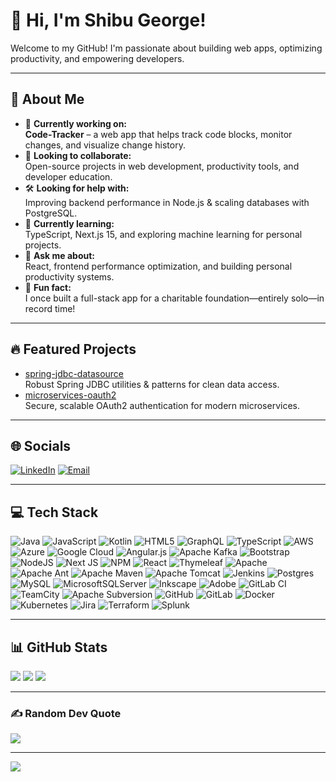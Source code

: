 # 👋 Hi, I'm Shibu George!

Welcome to my GitHub! I'm passionate about building web apps, optimizing productivity, and empowering developers.

---

## 💫 About Me

- 🚀 **Currently working on:**  
  **Code-Tracker** – a web app that helps track code blocks, monitor changes, and visualize change history.
- 🤝 **Looking to collaborate:**  
  Open-source projects in web development, productivity tools, and developer education.
- 🛠️ **Looking for help with:**  
  Improving backend performance in Node.js & scaling databases with PostgreSQL.
- 🌱 **Currently learning:**  
  TypeScript, Next.js 15, and exploring machine learning for personal projects.
- 💬 **Ask me about:**  
  React, frontend performance optimization, and building personal productivity systems.
- 🎉 **Fun fact:**  
  I once built a full-stack app for a charitable foundation—entirely solo—in record time!

---

## 🔥 Featured Projects

- [spring-jdbc-datasource](https://github.com/gshibug/spring-jdbc-datasource)  
  Robust Spring JDBC utilities & patterns for clean data access.
- [microservices-oauth2](https://github.com/gshibug/microservices-oauth2)  
  Secure, scalable OAuth2 authentication for modern microservices.

---

## 🌐 Socials

[![LinkedIn](https://img.shields.io/badge/LinkedIn-%230077B5.svg?logo=linkedin&logoColor=white)](https://linkedin.com/in/shibugeorge2000@yahoo.com)
[![Email](https://img.shields.io/badge/Email-D14836?logo=gmail&logoColor=white)](mailto:shibugeorge2000@yahoo.com)

---

## 💻 Tech Stack

![Java](https://img.shields.io/badge/java-%23ED8B00.svg?style=flat&logo=openjdk&logoColor=white)
![JavaScript](https://img.shields.io/badge/javascript-%23323330.svg?style=flat&logo=javascript&logoColor=%23F7DF1E)
![Kotlin](https://img.shields.io/badge/kotlin-%237F52FF.svg?style=flat&logo=kotlin&logoColor=white)
![HTML5](https://img.shields.io/badge/html5-%23E34F26.svg?style=flat&logo=html5&logoColor=white)
![GraphQL](https://img.shields.io/badge/-GraphQL-E10098?style=flat&logo=graphql&logoColor=white)
![TypeScript](https://img.shields.io/badge/typescript-%23007ACC.svg?style=flat&logo=typescript&logoColor=white)
![AWS](https://img.shields.io/badge/AWS-%23FF9900.svg?style=flat&logo=amazon-aws&logoColor=white)
![Azure](https://img.shields.io/badge/azure-%230072C6.svg?style=flat&logo=microsoftazure&logoColor=white)
![Google Cloud](https://img.shields.io/badge/GoogleCloud-%234285F4.svg?style=flat&logo=google-cloud&logoColor=white)
![Angular.js](https://img.shields.io/badge/angular.js-%23E23237.svg?style=flat&logo=angularjs&logoColor=white)
![Apache Kafka](https://img.shields.io/badge/Apache%20Kafka-000?style=flat&logo=apachekafka)
![Bootstrap](https://img.shields.io/badge/bootstrap-%238511FA.svg?style=flat&logo=bootstrap&logoColor=white)
![NodeJS](https://img.shields.io/badge/node.js-6DA55F?style=flat&logo=node.js&logoColor=white)
![Next JS](https://img.shields.io/badge/Next-black?style=flat&logo=next.js&logoColor=white)
![NPM](https://img.shields.io/badge/NPM-%23CB3837.svg?style=flat&logo=npm&logoColor=white)
![React](https://img.shields.io/badge/react-%2320232a.svg?style=flat&logo=react&logoColor=%2361DAFB)
![Thymeleaf](https://img.shields.io/badge/Thymeleaf-%23005C0F.svg?style=flat&logo=Thymeleaf&logoColor=white)
![Apache](https://img.shields.io/badge/apache-%23D42029.svg?style=flat&logo=apache&logoColor=white)
![Apache Ant](https://img.shields.io/badge/Apache%20Ant-A81C7D?style=flat&logo=Apache%20Ant&logoColor=white)
![Apache Maven](https://img.shields.io/badge/Apache%20Maven-C71A36?style=flat&logo=Apache%20Maven&logoColor=white)
![Apache Tomcat](https://img.shields.io/badge/apache%20tomcat-%23F8DC75.svg?style=flat&logo=apache-tomcat&logoColor=black)
![Jenkins](https://img.shields.io/badge/jenkins-%232C5263.svg?style=flat&logo=jenkins&logoColor=white)
![Postgres](https://img.shields.io/badge/postgres-%23316192.svg?style=flat&logo=postgresql&logoColor=white)
![MySQL](https://img.shields.io/badge/mysql-4479A1.svg?style=flat&logo=mysql&logoColor=white)
![MicrosoftSQLServer](https://img.shields.io/badge/Microsoft%20SQL%20Server-CC2927?style=flat&logo=microsoft%20sql%20server&logoColor=white)
![Inkscape](https://img.shields.io/badge/Inkscape-e0e0e0?style=flat&logo=inkscape&logoColor=080A13)
![Adobe](https://img.shields.io/badge/adobe-%23FF0000.svg?style=flat&logo=adobe&logoColor=white)
![GitLab CI](https://img.shields.io/badge/gitlab%20CI-%23181717.svg?style=flat&logo=gitlab&logoColor=white)
![TeamCity](https://img.shields.io/badge/teamcity-000000.svg?style=flat&logo=teamcity&logoColor=white)
![Apache Subversion](https://img.shields.io/badge/subversion-%23809CC9.svg?style=flat&logo=subversion&logoColor=white)
![GitHub](https://img.shields.io/badge/github-%23121011.svg?style=flat&logo=github&logoColor=white)
![GitLab](https://img.shields.io/badge/gitlab-%23181717.svg?style=flat&logo=gitlab&logoColor=white)
![Docker](https://img.shields.io/badge/docker-%230db7ed.svg?style=flat&logo=docker&logoColor=white)
![Kubernetes](https://img.shields.io/badge/kubernetes-%23326ce5.svg?style=flat&logo=kubernetes&logoColor=white)
![Jira](https://img.shields.io/badge/jira-%230A0FFF.svg?style=flat&logo=jira&logoColor=white)
![Terraform](https://img.shields.io/badge/terraform-%235835CC.svg?style=flat&logo=terraform&logoColor=white)
![Splunk](https://img.shields.io/badge/splunk-%23000000.svg?style=flat&logo=splunk&logoColor=white)

---

## 📊 GitHub Stats

![](https://github-readme-stats.vercel.app/api?username=gshibug&theme=transparent&hide_border=false&include_all_commits=false&count_private=false)
![](https://nirzak-streak-stats.vercel.app/?user=gshibug&theme=transparent&hide_border=false)
![](https://github-readme-stats.vercel.app/api/top-langs/?username=gshibug&theme=transparent&hide_border=false&include_all_commits=false&count_private=false&layout=compact)

---

### ✍️ Random Dev Quote

![](https://quotes-github-readme.vercel.app/api?type=horizontal&theme=radical)

---

[![](https://visitcount.itsvg.in/api?id=gshibug&icon=0&color=0)](https://visitcount.itsvg.in)

<!-- Proudly created with GPRM ( https://gprm.itsvg.in ) -->

